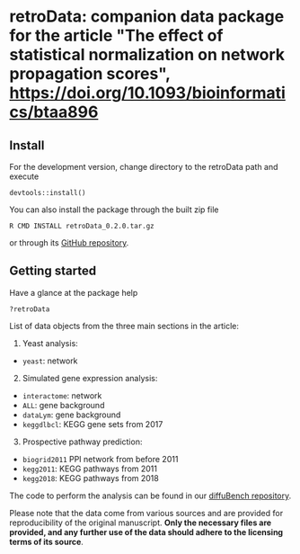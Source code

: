 # retroData: companion data package for the article "The effect of statistical normalization on network propagation scores",  https://doi.org/10.1093/bioinformatics/btaa896

## Install

For the development version, change directory to the 
retroData path and execute

```
devtools::install()
```
You can also install the package through the built zip file

```
R CMD INSTALL retroData_0.2.0.tar.gz
```

or through its [GitHub repository](https://github.com/b2slab/retroData). 

## Getting started

Have a glance at the package help

```
?retroData
```

List of data objects from the three main sections in the article:

1. Yeast analysis: 
  - `yeast`: network
2. Simulated gene expression analysis: 
  - `interactome`: network
  - `ALL`: gene background
  - `dataLym`: gene background
  - `keggdlbcl`: KEGG gene sets from 2017
3. Prospective pathway prediction:
  - `biogrid2011` PPI network from before 2011
  - `kegg2011`: KEGG pathways from 2011
  - `kegg2018`: KEGG pathways from 2018

The code to perform the analysis can be found in our [diffuBench repository](https://github.com/b2slab/diffuBench).

Please note that the data come from various sources and are provided for reproducibility of the original manuscript. 
**Only the necessary files are provided, and any further use of the data should adhere to the licensing terms of its source**.
